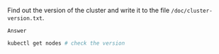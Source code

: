 Find out the version of the cluster and write it to the file `/doc/cluster-version.txt`.

`Answer`
```bash
kubectl get nodes # check the version
```